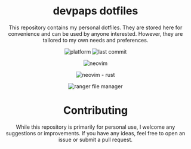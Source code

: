 <div align="center">
  
# devpaps dotfiles

This repository contains my personal dotfiles. They are stored here for convenience and can be used by anyone interested. However, they are tailored to my own needs and preferences.

![platform](https://img.shields.io/badge/platform-macOS%2FLinux-blue)
![last commit](https://img.shields.io/github/last-commit/devpaps/dotfiles)

![neovim](https://i.imgur.com/KoS3Dgw.png)

![neovim - rust](https://i.imgur.com/9lZWGt2.png)

![ranger file manager](https://i.imgur.com/NjBrlmz.png)

# Contributing

While this repository is primarily for personal use, I welcome any suggestions or improvements. If you have any ideas, feel free to open an issue or submit a pull request.

</div>
